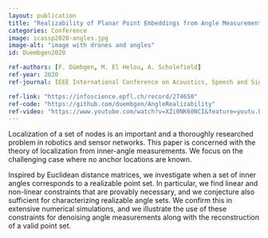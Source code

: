```yaml
---
layout: publication
title: "Realizability of Planar Point Embeddings from Angle Measurements"
categories: Conference
image: icassp2020-angles.jpg
image-alt: "image with drones and angles"
id: Duembgen2020

ref-authors: [F. Dümbgen, M. El Helou, A. Scholefield]
ref-year: 2020
ref-journal: IEEE International Conference on Acoustics, Speech and Signal Processing (ICASSP)

ref-link: "https://infoscience.epfl.ch/record/274650"
ref-code: "https://github.com/duembgen/AngleRealizability"
ref-video: "https://www.youtube.com/watch?v=XZi0NK60NCI&feature=youtu.be"
---
```


Localization of a set of nodes is an important and a thoroughly researched problem in robotics and sensor networks. This paper is concerned with the theory of localization from inner-angle measurements. We focus on the challenging case where no anchor locations are known. 


Inspired by Euclidean distance matrices, we investigate when a set of inner angles corresponds to a realizable point set. In particular, we find linear and non-linear constraints that are provably necessary, and we conjecture also sufficient for characterizing realizable angle sets. We confirm this in extensive numerical simulations, and we illustrate the use of these constraints for denoising angle measurements along with the reconstruction of a valid point set.
